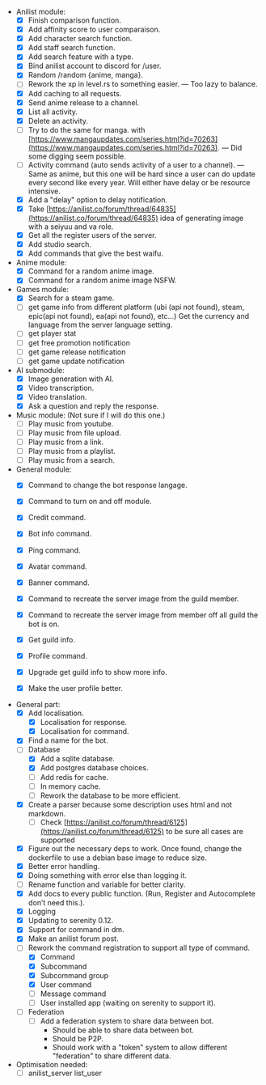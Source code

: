 - Anilist module:
    - [X] Finish comparison function.
    - [X] Add affinity score to user comparaison.
    - [X] Add character search function.
    - [X] Add staff search function.
    - [X] Add search feature with a type.
    - [X] Bind anilist account to discord for /user.
    - [X] Random /random {anime, manga}.
    - [ ] Rework the xp in level.rs to something easier. — Too lazy to balance.
    - [X] Add caching to all requests.
    - [X] Send anime release to a channel.
    - [X] List all activity.
    - [X] Delete an activity.
    - [ ] Try to do the same for manga.
      with [https://www.mangaupdates.com/series.html?id=70263](https://www.mangaupdates.com/series.html?id=70263).
      — Did some digging seem possible.
    - [ ] Activity command (auto sends activity of a user to a channel).
      — Same as anime, but this one will be hard since
      a user can do update every second like every year. Will either have delay or be resource intensive.
    - [X] Add a "delay" option to delay notification.
    - [X] Take [https://anilist.co/forum/thread/64835](https://anilist.co/forum/thread/64835) idea of generating image
      with a seiyuu and va role.
    - [X] Get all the register users of the server.
    - [X] Add studio search.
    - [X] Add commands that give the best waifu.

- Anime module:
    - [X] Command for a random anime image.
    - [X] Command for a random anime image NSFW.

- Games module:
    - [X] Search for a steam game.
    - [ ] get game info from different platform (ubi (api not found), steam, epic(api not found), ea(api not found),
      etc…)
      Get the currency and language from the server language setting.
    - [ ] get player stat
    - [ ] get free promotion notification
    - [ ] get game release notification
    - [ ] get game update notification

- AI submodule:
    - [X] Image generation with AI.
    - [X] Video transcription.
    - [X] Video translation.
    - [X] Ask a question and reply the response.

- Music module: (Not sure if I will do this one.)
    - [ ] Play music from youtube.
    - [ ] Play music from file upload.
    - [ ] Play music from a link.
    - [ ] Play music from a playlist.
    - [ ] Play music from a search.

- General module:
    - [X] Command to change the bot response langage.
    - [X] Command to turn on and off module.
    - [X] Credit command.
    - [X] Bot info command.
    - [X] Ping command.
    - [X] Avatar command.
    - [X] Banner command.
    - [X] Command to recreate the server image from the guild member.
    - [X] Command to recreate the server image from member off all guild the bot is on.
    - [X] Get guild info.
    - [X] Profile command.
    - [X] Upgrade get guild info to show more info.
    - [X] Make the user profile better.


- General part:
    - [X] Add localisation.
        - [X] Localisation for response.
        - [X] Localisation for command.
    - [X] Find a name for the bot.
    - [ ] Database
        - [x] Add a sqlite database.
        - [X] Add postgres database choices.
        - [ ] Add redis for cache.
        - [ ] In memory cache.
        - [ ] Rework the database to be more efficient.
    - [X] Create a parser because some description uses html and not markdown.
        - [ ] Check [https://anilist.co/forum/thread/6125](https://anilist.co/forum/thread/6125) to be sure all cases
          are
          supported
    - [X] Figure out the necessary deps to work. Once found, change the dockerfile to use a debian base image to reduce
      size.
    - [X] Better error handling.
    - [X] Doing something with error else than logging it.
    - [ ] Rename function and variable for better clarity.
    - [X] Add docs to every public function.
      (Run, Register and Autocomplete don’t need this.).
    - [X] Logging
    - [X] Updating to serenity 0.12.
    - [X] Support for command in dm.
    - [X] Make an anilist forum post.
    - [ ] Rework the command registration to support all type of command.
        - [X] Command
        - [X] Subcommand
        - [X] Subcommand group
        - [X] User command
        - [ ] Message command
        - [ ] User installed app (waiting on serenity to support it).
    - [ ] Federation
        - [ ] Add a federation system to share data between bot. 
          - Should be able to share data between bot.
          - Should be P2P.
          - Should work with a "token" system to allow different "federation" to share different data.

- Optimisation needed:
    - [ ] anilist_server list_user
